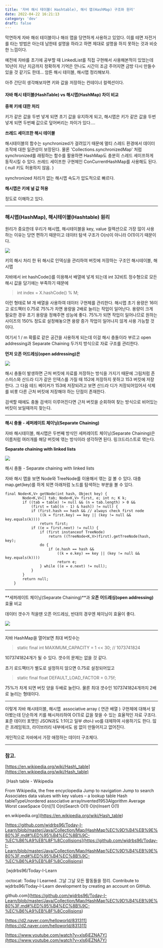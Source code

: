 ```yaml
---
title: '자바 해시 테이블( Hashtable), 해시 맵(HashMap) 구조와 원리'
date: 2022-04-22 16:21:13
category: 'dev'
draft: false
---
```


막연하게 자바 해쉬 테이블이나 해쉬 맵을 당연하게 사용하고 있었다. 이를 테면 자전거를 타는 방법은 아는데 남한테 설명을 하라고 하면 제대로 설명을 하지 못하는 것과 비슷한 느낌이다.

예전에 자바를 초기에 공부할 때 LinkedList를 직접 구현해서 사용해본적이 있었는데 10년이 지난 지금까지 정확하게 기억은 안나도 시간이 조금 주어지면 금방 다시 만들수 있을 것 같기도 한데... 암튼 해시 테이블, 해시맵 정리해보자.

아주 간단히 생각해보자면 키와 값을 저장하는 컨테이너 컬렉션이다.

#### **자바 해시 테이블(HashTable) vs 해시맵(HashMap) 차이 비교**

**중복 키에 대한 처리**

키가 같은 값을 두번 넣게 되면 초기 값을 유지하게 되고, 해시맵은 키가 같은 값을 두번 넣게 되면 두번째 값으로 덮어버리는 차이가 있다.... 

**쓰레드 세이프한 해시 테이블**

해시테이블의 함수는 synchronized가 걸려있기 때문에 멀티 스레드 환경에서 데이터 조작에 대한 일관성이 보장된다. 물론 'Collections.synchronizedMap' 처럼 synchronized를 래핑하는 함수를 활용하면 HashMap도 충분히 스레드 세이프하게 동작시킬 수 있다. 쓰레드 세이프한 구현체인 ConCurrentHashMap를 사용해도 된다. ( null 키도 허용하지 않음. ) 

synchronized 처리가 없는 해시맵 속도가 압도적으로 빠르다. 

**해시맵은 키에 널 값 허용**

정도로 이해하고 있다.

* * *

### **해시맵(HashMap), 해시테이블(Hashtable) 원리**

원리가 중요한데 우리가 해시맵, 해시테이블을 key, value 컬렉션으로 가장 많이 사용하는 이유는 당연 편하기 때문이고 데이터 탐색 구조가 O(n)이 아니라 O(1)이기 때문이다. 

![](https://blog.kakaocdn.net/dn/b6mX77/btq9hPCcYly/w7tCE8DkcKoq65TWRVRmI1/img.png)

키의 해시 처리 한 뒤 해시로 인덱싱을 관리하여 버킷에 저장하는 구조인 해시테이블, 해시맵

자바에서 int hashCode()를 이용해서 배열에 넣게 되는데 int 32비트 정수형으로 모든 해시 값을 담기에는 부족하기 때문에 

> int index = X.hashCode() % M;

이런 형태로 M 개 배열을 사용하여 데이터 구현체를 관리한다. 해시맵 초기 용량은 16이고 로드팩터 0.75로 75%가 차면 용량을 2배로 늘리는 작업이 일어난다. 용량이 크게 필요한 경우 초기 용량을 정해주면 성능에 좋다. 75%가 되면 작업이 일어나므로 원하는 사이즈의 150% 정도로 설정해놓으면 용량 증가 작업이 일어나지 않게 사용 가능할 것이다. 

여기서 1 / m 확률로 같은 공간을 사용하게 되는데 이걸 해시 충돌이라 부르고 open addressing과 Separate Chaining 두가지 방식으로 자료 구조를 관리한다. 

**먼저 오픈 어드레싱(open addressing)은** 

![](https://blog.kakaocdn.net/dn/bAwj72/btq9gXHwe99/c21y3lKQZbEJXcuJwK6L7k/img.png)

해시 충돌이 발생하면 근처 버킷에 자료를 저장하는 방식을 가지기 때문에 그림처럼 존 스미스와 산드라 디가 같은 인덱스를 가질 때 152에 저장하지 못하고 153 버킷에 저장한다. 그 다음 테드 베이커가 153에 저장되려고 보면 산드라 디가 저장되어있어서 삭제를 비롯 다른 근처 버킷에 저장해야 하는 단점이 존재한다. 

검색할 때에도 충돌 검색이 이루어진다면 근처 버킷을 순회하여 찾는 방식으로 비어있는 버킷이 보일때까지 찾는다. 

* * *

**해시 충돌 - 세퍼레이트 체이닝(Separate Chaining)** 

자바 해시테이블, 해시맵은 두번째 방식인 세퍼레이트 체이닝(Separate Chaining)은 이름처럼 여러개를 해당 버킷에 엮는 방식이라 생각하면 된다. 링크드리스트로 엮는다. 

**Separate chaining with linked lists**

![](https://blog.kakaocdn.net/dn/wKbPP/btq9iBjIkHf/5VmyEiO4kO9jfFiUJLEeDK/img.png)

해시 충돌 - Separate chaining with linked lists

자바 해시 맵을 보면 Node와 TreeNode를 이용해서 엮는 걸 볼 수 있다. 대충 map.get(key)를 하게 되면 아래처럼 노드를 탐색하는 부분을 볼 수 있다. 

    final Node<K,V> getNode(int hash, Object key) {
            Node<K,V>[] tab; Node<K,V> first, e; int n; K k;
            if ((tab = table) != null && (n = tab.length) > 0 &&
                (first = tab[(n - 1) & hash]) != null) {
                if (first.hash == hash && // always check first node
                    ((k = first.key) == key || (key != null && key.equals(k))))
                    return first;
                if ((e = first.next) != null) {
                    if (first instanceof TreeNode)
                        return ((TreeNode<K,V>)first).getTreeNode(hash, key);
                    do {
                        if (e.hash == hash &&
                            ((k = e.key) == key || (key != null && key.equals(k))))
                            return e;
                    } while ((e = e.next) != null);
                }
            }
            return null;
        }

* * *

**세퍼레이트 체이닝(Separate Chaining)**과 **오픈 어드레싱(open addressing)** 효율 비교

데이터 갯수가 적을땐 오픈 어드레싱, 반대의 경우엔 체이닝이 효율이 좋다. 

![](https://blog.kakaocdn.net/dn/OaXV2/btq9gR1k3no/VKW9OSnAFJjK0YS43BEtf1/img.png)

* * *

자바 HashMap을 열어보면 최대 버킷수는 

> static final int MAXIMUM\_CAPACITY = 1 << 30; // 1073741824

1073741824개가 될 수 있다. 갯수의 문제는 없을 것 같다.

초기 로드팩터가 별도로 설정하지 않으면 0.75로 설정되어있고

> static final float DEFAULT\_LOAD\_FACTOR = 0.75f;

75%가 차게 되면 버킷 양을 두배로 늘린다. 물론 최대 갯수인 1073741824개까지 2배로 늘리는 형태이다. 

* * *

이렇게 자바 해시테이블, 해시맵  associative array ( 연관 배열 ) 구현체에 대해서 알아봤는데 단순하게 키를 해시처리하여 O(1)로 값을 찾을 수 있는 효율적인 자료 구조다. 표준 데이터 포맷인 JSON과도 1:1이고 일부 dto나 vo를 대체하여 사용하기도 한다. 많은 프레임워크, 라이브러리 내부에서도 쉼 없이 만들어지고 없어진다. 

개인적으로 자바에서 가장 애정하는 데이터 구조체다. 

* * *

### **참고.**

[https://en.wikipedia.org/wiki/Hash\_table](https://en.wikipedia.org/wiki/Hash_table)

 [Hash table - Wikipedia

From Wikipedia, the free encyclopedia Jump to navigation Jump to search Associates data values with key values – a lookup table Hash tableTypeUnordered associative arrayInvented1953Algorithm Average Worst caseSpace O(n)\[1\] O(n)Search O(1) O(n)Insert O(1)

en.wikipedia.org](https://en.wikipedia.org/wiki/Hash_table)

[https://github.com/wjdrbs96/Today-I-Learn/blob/master/Java/Collection/Map/HashMap%EC%9D%B4%EB%9E%80%3F.md#%ED%95%B4%EC%8B%9C-%EC%B6%A9%EB%8F%8Ccollisions](https://github.com/wjdrbs96/Today-I-Learn/blob/master/Java/Collection/Map/HashMap%EC%9D%B4%EB%9E%80%3F.md#%ED%95%B4%EC%8B%9C-%EC%B6%A9%EB%8F%8Ccollisions)

 [wjdrbs96/Today-I-Learn

:octocat: Today I Learned. 그날 그날 모든 활동들을 정리. Contribute to wjdrbs96/Today-I-Learn development by creating an account on GitHub.

github.com](https://github.com/wjdrbs96/Today-I-Learn/blob/master/Java/Collection/Map/HashMap%EC%9D%B4%EB%9E%80%3F.md#%ED%95%B4%EC%8B%9C-%EC%B6%A9%EB%8F%8Ccollisions)

[https://d2.naver.com/helloworld/831311](https://d2.naver.com/helloworld/831311)

[https://www.youtube.com/watch?v=xls6jEZNA7Y](https://www.youtube.com/watch?v=xls6jEZNA7Y)
